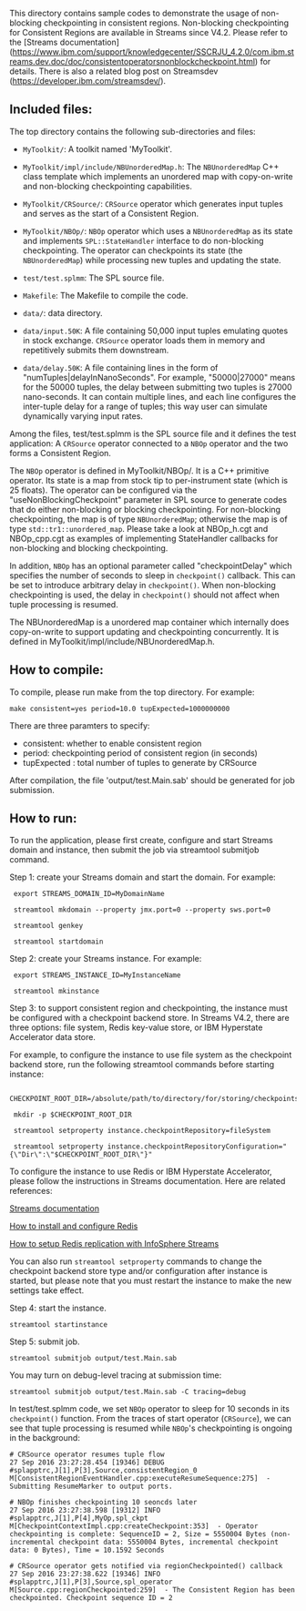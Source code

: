 This directory contains sample codes to demonstrate the usage of non-blocking
checkpointing in consistent regions. Non-blocking checkpointing for Consistent
Regions are available in Streams since V4.2. Please refer to the [Streams documentation]
(https://www.ibm.com/support/knowledgecenter/SSCRJU_4.2.0/com.ibm.streams.dev.doc/doc/consistentoperatorsnonblockcheckpoint.html) for details. There is also a related blog post on Streamsdev (https://developer.ibm.com/streamsdev/).

## Included files: 
The top directory contains the following sub-directories and files:

* `MyToolkit/`: A toolkit named 'MyToolkit'.
 
* `MyToolkit/impl/include/NBUnorderedMap.h`: The `NBUnorderedMap` C++ class 
 template which implements an unordered map with copy-on-write and non-blocking 
 checkpointing capabilities.

* `MyToolkit/CRSource/`: `CRSource` operator which generates input tuples and 
 serves as the start of a Consistent Region.

* `MyToolkit/NBOp/`: `NBOp` operator which uses a `NBUnorderedMap` as its state 
 and implements `SPL::StateHandler` interface to do non-blocking checkpointing. The operator
 can checkpoints its state (the `NBUnorderedMap`) while processing new tuples 
 and updating the state. 

* `test/test.splmm`: The SPL source file.

* `Makefile`: The Makefile to compile the code.

* `data/`: data directory.

* `data/input.50K`: A file containing 50,000 input tuples emulating quotes in stock exchange. 
 `CRSource` operator loads them in memory and repetitively submits them downstream.

* `data/delay.50K`: A file containing lines in the form of "numTuples|delayInNanoSeconds".
 For example, "50000|27000" means for the 50000 tuples, the delay between
 submitting two tuples is 27000 nano-seconds. It can contain multiple lines, and 
 each line configures the inter-tuple delay for a range of tuples; this way user
 can simulate dynamically varying input rates.

Among the files, test/test.splmm is the SPL source file and it defines the test
application: A `CRSource` operator connected to a `NBOp` operator and the two forms
a Consistent Region.

The `NBOp` operator is defined in MyToolkit/NBOp/. It is a C++ primitive operator.
Its state is a map from stock tip to per-instrument state (which is 25 floats). The
operator can be configured via the "useNonBlockingCheckpoint" parameter in SPL 
source to generate codes that do either non-blocking or blocking checkpointing. 
For non-blocking checkpointing, the map is of type `NBUnorderedMap`; otherwise the
map is of type `std::tr1::unordered_map`. Please take a look at NBOp_h.cgt and 
NBOp_cpp.cgt as examples of implementing StateHandler callbacks for non-blocking
and blocking checkpointing. 

In addition, `NBOp` has an optional parameter called "checkpointDelay" which 
specifies the number of seconds to sleep in `checkpoint()` callback. This can be
set to introduce arbitrary delay in `checkpoint()`. When non-blocking checkpointing
is used, the delay in `checkpoint()` should not affect when tuple processing is 
resumed.

The NBUnorderedMap is a unordered map container which internally does 
copy-on-write to support updating and checkpointing concurrently. It is defined
in MyToolkit/impl/include/NBUnorderedMap.h.

## How to compile:
To compile, please run make from the top directory. For example:

 `make consistent=yes period=10.0 tupExpected=1000000000`

There are three paramters to specify:
 - consistent: whether to enable consistent region
 - period: checkpointing period of consistent region (in seconds)
 - tupExpected : total number of tuples to generate by CRSource

After compilation, the file 'output/test.Main.sab' should be generated for job
submission.

## How to run:
To run the application, please first create, configure and start Streams domain 
and instance, then submit the job via streamtool submitjob command.

Step 1: create your Streams domain and start the domain. For example:

```
 export STREAMS_DOMAIN_ID=MyDomainName

 streamtool mkdomain --property jmx.port=0 --property sws.port=0

 streamtool genkey

 streamtool startdomain
```

Step 2: create your Streams instance. For example:

```
 export STREAMS_INSTANCE_ID=MyInstanceName

 streamtool mkinstance
```

Step 3: to support consistent region and checkpointing, the instance must be 
configured with a checkpoint backend store. In Streams V4.2, there are three 
options: file system, Redis key-value store, or IBM Hyperstate Accelerator 
data store.

For example, to configure the instance to use file system as the checkpoint 
backend store, run the following streamtool commands before starting instance:

```
 CHECKPOINT_ROOT_DIR=/absolute/path/to/directory/for/storing/checkpoints/

 mkdir -p $CHECKPOINT_ROOT_DIR

 streamtool setproperty instance.checkpointRepository=fileSystem
 
 streamtool setproperty instance.checkpointRepositoryConfiguration="{\"Dir\":\"$CHECKPOINT_ROOT_DIR\"}"
```
To configure the instance to use Redis or IBM Hyperstate Accelerator, please 
follow the instructions in Streams documentation. Here are related references:

[Streams documentation](https://www.ibm.com/support/knowledgecenter/SSCRJU_4.2.0/com.ibm.streams.cfg.doc/doc/ibminfospherestreams-configuring-checkpoint-data-store.html)

[How to install and configure Redis](https://developer.ibm.com/streamsdev/docs/install-configure-redis/)

[How to setup Redis replication with InfoSphere Streams](https://developer.ibm.com/streamsdev/docs/setup-redis-replication-infosphere-streams-4-0/)

You can also run `streamtool setproperty` commands to change the checkpoint backend 
store type and/or configuration after instance is started, but please note 
that you must restart the instance to make the new settings take effect.

Step 4: start the instance.

 `streamtool startinstance`

Step 5: submit job.

 `streamtool submitjob output/test.Main.sab`

You may turn on debug-level tracing at submission time:

 `streamtool submitjob output/test.Main.sab -C tracing=debug`

In test/test.splmm code, we set `NBOp` operator to sleep for 10 seconds in its 
`checkpoint()` function. From the traces of start operator (`CRSource`), we can see that tuple 
processing is resumed while `NBOp`'s checkpointing is ongoing in the background:

```
# CRSource operator resumes tuple flow
27 Sep 2016 23:27:28.454 [19346] DEBUG #splapptrc,J[1],P[3],Source,consistentRegion_0 M[ConsistentRegionEventHandler.cpp:executeResumeSequence:275]  - Submitting ResumeMarker to output ports.

# NBOp finishes checkpointing 10 seoncds later
27 Sep 2016 23:27:38.598 [19312] INFO #splapptrc,J[1],P[4],MyOp,spl_ckpt M[CheckpointContextImpl.cpp:createCheckpoint:353]  - Operator checkpointing is complete: SequenceID = 2, Size = 5550004 Bytes (non-incremental checkpoint data: 5550004 Bytes, incremental checkpoint data: 0 Bytes), Time = 10.1592 Seconds

# CRSource operator gets notified via regionCheckpointed() callback
27 Sep 2016 23:27:38.622 [19346] INFO #splapptrc,J[1],P[3],Source,spl_operator M[Source.cpp:regionCheckpointed:259]  - The Consistent Region has been checkpointed. Checkpoint sequence ID = 2
```

